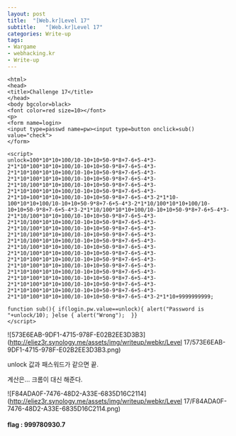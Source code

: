 ```yaml
---
layout: post
title:  "[Web.kr]Level 17"
subtitle:   "[Web.kr]Level 17"
categories: Write-up
tags:
- Wargame
- webhacking.kr
- Write-up
---
```


```php+HTML
<html>
<head>
<title>Challenge 17</title>
</head>
<body bgcolor=black>
<font color=red size=10></font>
<p>
<form name=login>
<input type=passwd name=pw><input type=button onclick=sub() value="check">
</form>

<script>
unlock=100*10*10+100/10-10+10+50-9*8+7-6+5-4*3-2*1*10*100*10*10+100/10-10+10+50-9*8+7-6+5-4*3-2*1*10*100*10*10+100/10-10+10+50-9*8+7-6+5-4*3-2*1*10*100*10*10+100/10-10+10+50-9*8+7-6+5-4*3-2*1*10/100*10*10+100/10-10+10+50-9*8+7-6+5-4*3-2*1*10*100*10*10+100/10-10+10+50-9*8+7-6+5-4*3-2*1*10+100*10*10+100/10-10+10+50-9*8+7-6+5-4*3-2*1*10-100*10*10+100/10-10+10+50-9*8+7-6+5-4*3-2*1*10/100*10*10+100/10-10+10+50-9*8+7-6+5-4*3-2*1*10/100*10*10+100/10-10+10+50-9*8+7-6+5-4*3-2*1*10/100*10*10+100/10-10+10+50-9*8+7-6+5-4*3-2*1*10/100*10*10+100/10-10+10+50-9*8+7-6+5-4*3-2*1*10/100*10*10+100/10-10+10+50-9*8+7-6+5-4*3-2*1*10/100*10*10+100/10-10+10+50-9*8+7-6+5-4*3-2*1*10/100*10*10+100/10-10+10+50-9*8+7-6+5-4*3-2*1*10/100*10*10+100/10-10+10+50-9*8+7-6+5-4*3-2*1*10/100*10*10+100/10-10+10+50-9*8+7-6+5-4*3-2*1*10*100*10*10+100/10-10+10+50-9*8+7-6+5-4*3-2*1*10*100*10*10+100/10-10+10+50-9*8+7-6+5-4*3-2*1*10*100*10*10+100/10-10+10+50-9*8+7-6+5-4*3-2*1*10*100*10*10+100/10-10+10+50-9*8+7-6+5-4*3-2*1*10*100*10*10+100/10-10+10+50-9*8+7-6+5-4*3-2*1*10*100*10*10+100/10-10+10+50-9*8+7-6+5-4*3-2*1*10*100*10*10+100/10-10+10+50-9*8+7-6+5-4*3-2*1*10+9999999999;

function sub(){ if(login.pw.value==unlock){ alert("Password is "+unlock/10); }else { alert("Wrong");  }}
</script>
```

![573E6EAB-9DF1-4715-978F-E02B2EE3D3B3](http://eliez3r.synology.me/assets/img/writeup/webkr/Level 17/573E6EAB-9DF1-4715-978F-E02B2EE3D3B3.png)

 unlock 값과 패스워드가 같으면 끝.

계산은... 크롬이 대신 해준다.

![F84ADA0F-7476-48D2-A33E-6835D16C2114](http://eliez3r.synology.me/assets/img/writeup/webkr/Level 17/F84ADA0F-7476-48D2-A33E-6835D16C2114.png)



#### flag : 999780930.7

